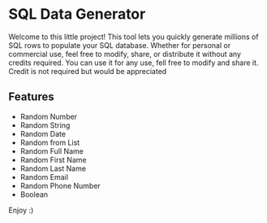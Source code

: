 # SQL Data Generator

Welcome to this little project! This tool lets you quickly generate millions of SQL rows to populate your SQL database.
Whether for personal or commercial use, feel free to modify, share, or distribute it without any credits required.
You can use it for any use, fell free to modify and share it.
Credit is not required but would be appreciated

## Features

- Random Number
- Random String
- Random Date
- Random from List
- Random Full Name
- Random First Name
- Random Last Name
- Random Email
- Random Phone Number
- Boolean

Enjoy :)
